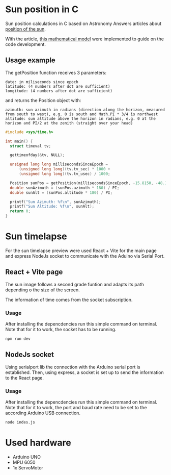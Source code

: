 # Sun position in C

Sun position calculations in C based on Astronomy Answers articles about [position of the sun](http://aa.quae.nl/en/reken/zonpositie.html).

With the article, [this mathematical model](https://www.geogebra.org/m/hspd5fyv) were implemented to guide on the code development.

## Usage example

The getPosition function receives 3 parameters:
```
date: in miliseconds since epoch
latitude: (4 numbers after dot are sufficient)
longitude: (4 numbers after dot are sufficient)
```

and returns the Position object with:
```
azimuth: sun azimuth in radians (direction along the horizon, measured from south to west), e.g. 0 is south and Math.PI * 3/4 is northwest
altitude: sun altitude above the horizon in radians, e.g. 0 at the horizon and PI/2 at the zenith (straight over your head)
```

```C
#include <sys/time.h>

int main() {
  struct timeval tv;

  gettimeofday(&tv, NULL);

  unsigned long long millisecondsSinceEpoch =
      (unsigned long long)(tv.tv_sec) * 1000 +
      (unsigned long long)(tv.tv_usec) / 1000;

  Position sunPos = getPosition(millisecondsSinceEpoch, -15.8150, -48.1294);
  double sunAzimuth = (sunPos.azimuth * 180) / PI;
  double sunAlt = (sunPos.altitude * 180) / PI;

  printf("Sun Azimuth: %f\n", sunAzimuth);
  printf("Sun Altitude: %f\n", sunAlt);
  return 0;
}
```

# Sun timelapse

For the sun timelapse preview were used React + Vite for the main page and express NodeJs socket to communicate with the Aduino via Serial Port.

## React + Vite page

The sun image follows a second grade funtion and adapts its path depending o the size of the screen.

The information of time comes from the socket subscription.

### Usage

After installing the depencdencies run this simple command on terminal. Note that for it to work, the socket has to be running.
``` bash
npm run dev
```

## NodeJs socket

Using serialport lib the connection with the Arduino serial port is established. Then, using express, a socket is set up to send the information to the React page.

### Usage

After installing the depencdencies run this simple command on terminal. Note that for it to work, the port and baud rate need to be set to the according Arduino USB connection.
``` bash
node indes.js
```

# Used hardware
- Arduino UNO
- MPU 6050
- 1x ServoMotor
